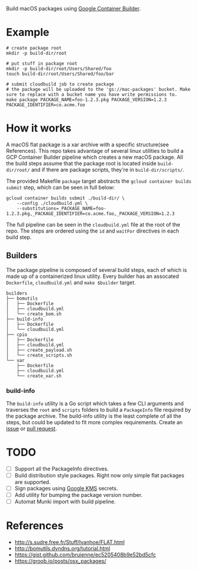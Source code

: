 Build macOS packages using [Google Container Builder](https://cloud.google.com/container-builder/).

# Example

```
# create package root
mkdir -p build-dir/root

# put stuff in package root
mkdir -p build-dir/root/Users/Shared/foo
touch build-dir/root/Users/Shared/foo/bar

# submit cloudbuild job to create package
# the package will be uploaded to the 'gs://mac-packages' bucket. Make sure to replace with a bucket name you have write permissions to.
make package PACKAGE_NAME=foo-1.2.3.pkg PACKAGE_VERSION=1.2.3 PACKAGE_IDENTIFIER=co.acme.foo
```

# How it works

A macOS flat package is a xar archive with a specific structure(see References). This repo takes advantage of several linux utilities to build a GCP Container Builder pipeline which creates a new macOS package.
All the build steps assume that the package root is located inside `build-dir/root/` and if there are package scripts, they're in `build-dir/scripts/`.

The provided Makefile `package` target abstracts the `gcloud container builds submit` step, which can be seen in full below:

```
gcloud container builds submit ./build-dir/ \
	--config ./cloudbuild.yml \
	--substitutions=_PACKAGE_NAME=foo-1.2.3.pkg,_PACKAGE_IDENTIFIER=co.acme.foo,_PACKAGE_VERSION=1.2.3
```

The full pipeline can be seen in the `cloudbuild.yml` file at the root of the repo. The steps are ordered using the `id` and `waitFor` directives in each build step.

## Builders

The package pipeline is composed of several build steps, each of which is made up of a containerized linux utility. Every builder has an assocated `Dockerfile`, `cloudbuild.yml` and `make $builder` target.

```
builders
├── bomutils
│   ├── Dockerfile
│   ├── cloudbuild.yml
│   └── create_bom.sh
├── build-info
│   ├── Dockerfile
│   └── cloudbuild.yml
├── cpio
│   ├── Dockerfile
│   ├── cloudbuild.yml
│   ├── create_payload.sh
│   └── create_scripts.sh
└── xar
    ├── Dockerfile
    ├── cloudbuild.yml
    └── create_xar.sh
```

### build-info

The `build-info` utility is a Go script which takes a few CLI arguments and traverses the `root` and `scripts` folders to build a `PackageInfo` file required by the package archive.
The build-info utility is the least complete of all the steps, but could be updated to fit more complex requirements. 
Create an [issue](https://github.com/kolide/gcp-pkgbuild/issues/new) or [pull request](https://github.com/kolide/gcp-pkgbuild/issues/new).  

# TODO

- [ ] Support all the PackageInfo directives.
- [ ] Build distribution style packages. Right now only simple flat packages are supported.
- [ ] Sign packages using [Google KMS](https://cloud.google.com/kms/) secrets.
- [ ] Add utility for bumping the package version number. 
- [ ] Automat Munki import with build pipeline.

# References

* http://s.sudre.free.fr/Stuff/Ivanhoe/FLAT.html
* http://bomutils.dyndns.org/tutorial.html
* https://gist.github.com/bruienne/ec5205408b9e52bd5cfc
* https://groob.io/posts/osx_packages/

